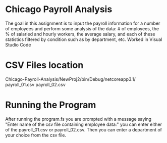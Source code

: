 # Chicago Payroll Analysis
 The goal in this assignment is to input the payroll information for a number of employees and perform some analysis of the data: # of employees, the % of salaried and hourly workers, the average salary, and each of these statistics filtered by condition such as by department, etc. Worked in Visual Studio Code
# CSV Files location
 Chicago-Payroll-Analysis/NewProj2/bin/Debug/netcoreapp3.1/
payroll_01.csv
payroll_02.csv
# Running the Program
After running the program.fs you are prompted with a message saying "Enter name of the csv file containing employee data:" you can enter either of the payroll_01.csv or payroll_02.csv. Then you can enter a department of your choice from the csv file.
